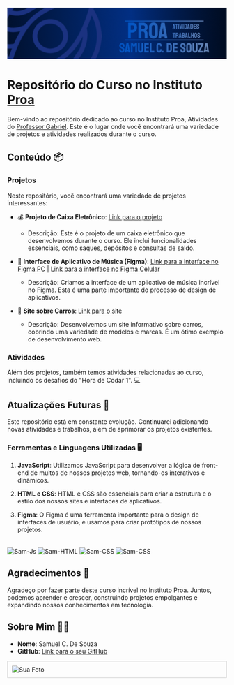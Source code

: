  ![Texto alternativo](https://github.com/SamDevFocus/Proa_Trabalhos/blob/master/img/Captura%20de%20tela%202023-09-16%20200136.png)
# Repositório do Curso no Instituto [Proa](https://www.instagram.com/instituto.proa/)

Bem-vindo ao repositório dedicado ao curso no Instituto Proa, Atividades do [Professor Gabriel](https://github.com/gabaugusto). Este é o lugar onde você encontrará uma variedade de projetos e atividades realizados durante o curso.

## Conteúdo 📦

### Projetos

Neste repositório, você encontrará uma variedade de projetos interessantes:

- 💰 **Projeto de Caixa Eletrônico**: [Link para o projeto](inserir_link_para_o_projeto)
  - Descrição: Este é o projeto de um caixa eletrônico que desenvolvemos durante o curso. Ele inclui funcionalidades essenciais, como saques, depósitos e consultas de saldo.

- 🎵 **Interface de Aplicativo de Música (Figma)**: [Link para a interface no Figma PC](https://www.figma.com/proto/gRNmgWADTULSOMeq5WRSHc/Untitled?node-id=178-242&starting-point-node-id=178%3A242) | [Link para a interface no Figma Celular](https://www.figma.com/proto/gRNmgWADTULSOMeq5WRSHc/Untitled?node-id=24-28&starting-point-node-id=22%3A2)
  - Descrição: Criamos a interface de um aplicativo de música incrível no Figma. Esta é uma parte importante do processo de design de aplicativos.

- 🚗 **Site sobre Carros**: [Link para o site](inserir_link_para_o_site)
  - Descrição: Desenvolvemos um site informativo sobre carros, cobrindo uma variedade de modelos e marcas. É um ótimo exemplo de desenvolvimento web.

### Atividades

Além dos projetos, também temos atividades relacionadas ao curso, incluindo os desafios do "Hora de Codar 1". 💻

## Atualizações Futuras 🌟

Este repositório está em constante evolução. Continuarei adicionando novas atividades e trabalhos, além de aprimorar os projetos existentes.

###  Ferramentas e Linguagens Utilizadas 🖥️

1. **JavaScript**: Utilizamos JavaScript para desenvolver a lógica de front-end de muitos de nossos projetos web, tornando-os interativos e dinâmicos.

2. **HTML e CSS**: HTML e CSS são essenciais para criar a estrutura e o estilo dos nossos sites e interfaces de aplicativos.

4. **Figma**: O Figma é uma ferramenta importante para o design de interfaces de usuário, e usamos para criar protótipos de nossos projetos.
  <div style="display: inline_block"><br>
  <img align="center" alt="Sam-Js" src="https://img.shields.io/badge/JavaScript-F7DF1E?style=for-the-badge&logo=JavaScript&logoColor=white">
  <img align="center" alt="Sam-HTML" src="https://img.shields.io/badge/CSS-239120?&style=for-the-badge&logo=css3&logoColor=white">
  <img align="center" alt="Sam-CSS" src="https://img.shields.io/badge/HTML-239120?style=for-the-badge&logo=html5&logoColor=white">
  <img align="center" alt="Sam-CSS" src="https://img.shields.io/badge/Figma-F24E1E?style=for-the-badge&logo=figma&logoColor=white">
  </div>

## Agradecimentos 🙏

Agradeço por fazer parte deste curso incrível no Instituto Proa. Juntos, podemos aprender e crescer, construindo projetos empolgantes e expandindo nossos conhecimentos em tecnologia.


<!-- Seção "Sobre Mim" com seu nome, link para o GitHub e linguagens utilizadas -->
## Sobre Mim 👨‍💻

- **Nome**: Samuel C. De Souza
- **GitHub**: [Link para o seu GitHub](https://github.com/SamDevFocus)

<!-- Início da moldura -->
<div align="" style="border: 1px solid #ccc; padding: 10px;">
  <img src="https://avatars.githubusercontent.com/u/142240522?v=4" alt="Sua Foto" width="200" height="200" />
</div>
<!-- Fim da moldura -->




